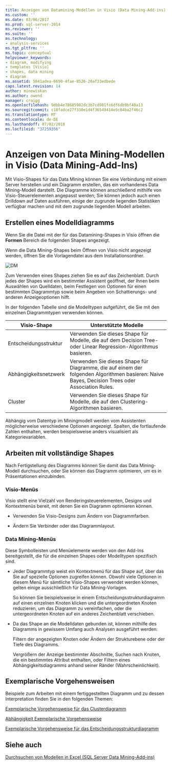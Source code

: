 ```yaml
---
title: Anzeigen von Datamining-Modellen in Visio (Data Mining-Add-ins) | Microsoft-Dokumentation
ms.custom: ''
ms.date: 03/06/2017
ms.prod: sql-server-2014
ms.reviewer: ''
ms.suite: ''
ms.technology:
- analysis-services
ms.tgt_pltfrm: ''
ms.topic: conceptual
helpviewer_keywords:
- diagram, modifying
- templates [Visio]
- shapes, data mining
- diagram
ms.assetid: 5841adea-6650-4fae-8526-26af33edbede
caps.latest.revision: 14
author: minewiskan
ms.author: owend
manager: craigg
ms.openlocfilehash: 9dbb4e78685982dc3b7cd981fc6df6db9bf40a13
ms.sourcegitcommit: c18fadce27f330e1d4f36549414e5c84ba2f46c2
ms.translationtype: MT
ms.contentlocale: de-DE
ms.lasthandoff: 07/02/2018
ms.locfileid: "37259356"
---
```

# <a name="viewing-data-mining-models-in-visio-data-mining-add-ins"></a>Anzeigen von Data Mining-Modellen in Visio (Data Mining-Add-Ins)
  Mit Visio-Shapes für das Data Mining können Sie eine Verbindung mit einem Server herstellen und ein Diagramm erstellen, das ein vorhandenes Data Mining-Modell darstellt. Die Diagramme können anschließend mithilfe von Visio-Steuerelementen angepasst werden; Sie können jedoch auch einen Drilldown auf Daten ausführen, einige der zugrunde liegenden Statistiken verfügbar machen und mit dem zugrunde liegenden Modell arbeiten.  
  
## <a name="building-a-model-diagram"></a>Erstellen eines Modelldiagramms  
 Wenn Sie die Datei mit der für das Datamining-Shapes in Visio öffnen die **Formen** Bereich die folgenden Shapes angezeigt.  
  
 Wenn die Data Mining-Shapes beim Öffnen von Visio nicht angezeigt werden, öffnen Sie die Vorlagendatei aus dem Installationsordner.  
  
 ![DM](media/dm-stencil.gif "DM")  
  
 Zum Verwenden eines Shapes ziehen Sie es auf das Zeichenblatt. Durch jedes der Shapes wird ein bestimmter Assistent geöffnet, der Ihnen beim Auswählen von Quelldaten, beim Festlegen von Optionen für einen bestimmten Diagrammtyp sowie beim Angeben von Schattierungs- und anderen Anzeigeoptionen hilft.  
  
 In der folgenden Tabelle sind die Modelltypen aufgeführt, die Sie mit den einzelnen Diagrammtypen verwenden können.  
  
|Visio-Shape|Unterstützte Modelle|  
|-----------------|----------------------|  
|Entscheidungsstruktur|Verwenden Sie dieses Shape für Modelle, die auf dem Decision Tree- oder Linear Regression-Algorithmus basieren.|  
|Abhängigkeitsnetzwerk|Verwenden Sie dieses Shape für Diagramme, die auf einem der folgenden Algorithmen basieren: Naive Bayes, Decision Trees oder Association Rules.|  
|Cluster|Verwenden Sie dieses Shape für Modelle, die auf den Clustering-Algorithmen basieren.|  
  
 Abhängig vom Datentyp im Miningmodell werden vom Assistenten möglicherweise verschiedene Optionen angezeigt. Spalten, die fortlaufende Zahlen enthalten, werden beispielsweise anders visualisiert als Kategorievariablen.  
  
## <a name="working-with-completed-shapes"></a>Arbeiten mit vollständige Shapes  
 Nach Fertigstellung des Diagramms können Sie damit das Data Mining-Modell durchsuchen, oder Sie können das Diagramm optimieren, um es in Präsentationen einzubinden.  
  
### <a name="visio-menus"></a>Visio-Menüs  
 Visio stellt eine Vielzahl von Renderingsteuerelementen, Designs und Kontextmenüs bereit, mit denen Sie ein Diagramm optimieren können.  
  
-   Verwenden Sie Visio-Designs zum Ändern von Diagrammfarben.  
  
-   Ändern Sie Verbinder oder das Diagrammlayout.  
  
### <a name="data-mining-menus"></a>Data Mining-Menüs  
 Diese Symbolleisten und Menüelemente werden von den Add-Ins bereitgestellt, die für die einzelnen Shapes oder Modelltypen spezifisch sind.  
  
-   Jeder Diagrammtyp weist ein Kontextmenü für das Shape auf, über das Sie auf spezielle Optionen zugreifen können. Obwohl viele Optionen in diesem Menü für sämtliche Visio-Shapes verwendet werden können, gelten einige ausschließlich für Data Mining-Vorlagen.  
  
     So können Sie beispielsweise in einem Entscheidungsstrukturdiagramm auf einen einzelnen Knoten klicken und die untergeordneten Knoten reduzieren, um das Diagramm zu vereinfachen, oder die untergeordneten Knoten auf ein anderes Zeichenblatt verschieben.  
  
-   Da das Shape an die Modelldaten gebunden ist, können mithilfe des Diagramms in gewissem Umfang auch Analysen ausgeführt werden:  
  
     Filtern der angezeigten Knoten oder Ändern der Strukturebene oder der Tiefe des Diagramms.  
  
     Vergrößern der Anzeige bestimmter Abschnitte, Suchen nach Knoten, die ein bestimmtes Attribut enthalten, oder Filtern eines Abhängigkeitsdiagramms anhand seiner Ränder (Wahrscheinlichkeit).  
  
## <a name="walkthroughs"></a>Exemplarische Vorgehensweisen  
 Beispiele zum Arbeiten mit einem fertiggestellten Diagramm und zu dessen Interpretation finden Sie in den folgenden Themen:  
  
 [Exemplarische Vorgehensweise für das Clusterdiagramm](cluster-diagram-walkthrough-data-mining-add-ins.md)  
  
 [Abhängigkeit Exemplarische Vorgehensweise](dependency-network-diagram-walkthrough-data-mining-add-ins.md)  
  
 [Exemplarische Vorgehensweise für das Entscheidungsstrukturdiagramm](decision-tree-diagram-walkthrough-data-mining-add-ins.md)  
  
## <a name="see-also"></a>Siehe auch  
 [Durchsuchen von Modellen in Excel &#40;SQL Server Data Mining-Add-ins&#41;](browsing-models-in-excel-sql-server-data-mining-add-ins.md)  
  
  
